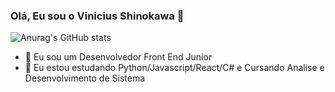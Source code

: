 ### Olá, Eu sou o Vinicius Shinokawa 👋


  <a href="https://github.com/ViniciusShinokawa"></a>
  ![Anurag's GitHub stats](https://github-readme-stats.vercel.app/api?username=VinciusShinokawa=contribs,prs)
 
- 🔭 Eu sou um Desenvolvedor Front End Junior 
- 🌱 Eu estou estudando Python/Javascript/React/C# e Cursando Analise e Desenvolvimento de Sistema  


